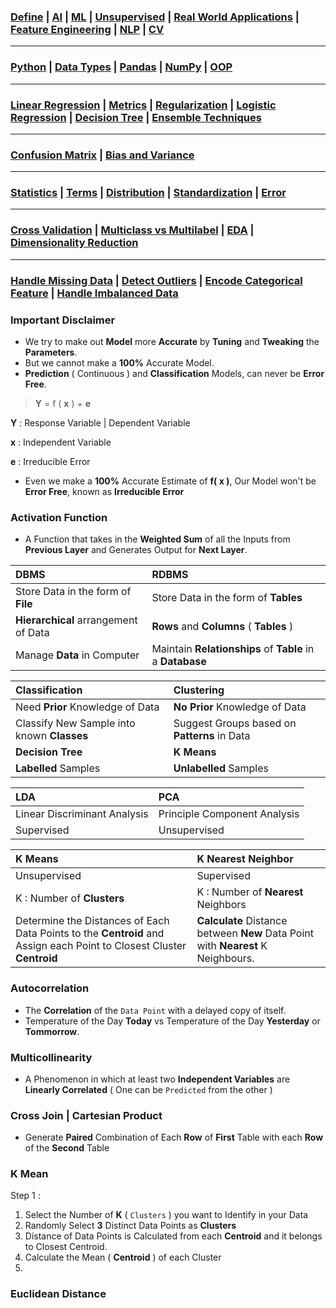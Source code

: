 ### [Define](https://github.com/KIRANKUMAR7296/Library/blob/main/AI/AI.md) | [AI](https://github.com/KIRANKUMAR7296/Library/blob/main/AI/Artificial%20Intelligence.md) | [ML](https://github.com/KIRANKUMAR7296/Library/blob/main/Machine%20Learning/Machine%20Learning%20Models.md) | [Unsupervised](https://github.com/KIRANKUMAR7296/Library/blob/main/Machine%20Learning/Unsupervised.md) | [Real World Applications](https://github.com/KIRANKUMAR7296/Library/blob/main/Machine%20Learning/IBM%20Machine%20Learning.md) | [Feature Engineering](https://github.com/KIRANKUMAR7296/Library/blob/main/Data%20Science/Feature%20Engineering.md) | [NLP](https://github.com/KIRANKUMAR7296/Library/blob/main/AI/Natural%20Language%20Processing.md) | [CV](https://github.com/KIRANKUMAR7296/Library/blob/main/AI/Computer%20Vision.md)

---

### [Python](https://github.com/KIRANKUMAR7296/Library/blob/main/Python/Python.md) | [Data Types](https://github.com/KIRANKUMAR7296/Library/blob/main/Python/1.%20Data%20Types.md) | [Pandas](https://github.com/KIRANKUMAR7296/Library/blob/main/Python/Pandas.md) | [NumPy](https://github.com/KIRANKUMAR7296/Library/blob/main/Python/NumPy.md) | [OOP](https://github.com/KIRANKUMAR7296/Library/blob/main/Python/Object%20Oriented%20Programming.md)

---

### [Linear Regression](https://github.com/KIRANKUMAR7296/Library/blob/main/Data%20Science/Supervised%20Learning/Regression/Linear%20Regression.md) | [Metrics](https://github.com/KIRANKUMAR7296/Library/blob/main/Data%20Science/Supervised%20Learning/Regression/Regression%20Metrics.md) | [Regularization](https://github.com/KIRANKUMAR7296/Library/blob/main/Data%20Science/Regularization.md) | [Logistic Regression](https://github.com/KIRANKUMAR7296/Library/blob/main/Data%20Science/Supervised%20Learning/Classification/Logistic%20Regression.md) | [Decision Tree](https://github.com/KIRANKUMAR7296/Library/blob/main/Data%20Science/Supervised%20Learning/Decision%20Tree.md) | [Ensemble Techniques](https://github.com/KIRANKUMAR7296/Library/blob/main/Data%20Science/Supervised%20Learning/Ensemble%20Techniques.md)
 
---
 
### [Confusion Matrix](https://github.com/KIRANKUMAR7296/Library/blob/main/Data%20Science/Confusion%20Matrix.md) | [Bias and Variance](https://github.com/KIRANKUMAR7296/Library/blob/main/Data%20Science/Bias%20and%20Variance.md)

---

### [Statistics](https://github.com/KIRANKUMAR7296/Library/blob/main/Statistics/Statistics.md) | [Terms](https://github.com/KIRANKUMAR7296/Library/blob/main/Statistics/Important%20Statistical%20Terms.md) | [Distribution](https://github.com/KIRANKUMAR7296/Library/blob/main/Statistics/Distribution.md) | [Standardization](https://github.com/KIRANKUMAR7296/Library/blob/main/Data%20Science/Normalization%20vs%20Standardization.md) | [Error](https://github.com/KIRANKUMAR7296/Library/blob/main/Data%20Science/Error.md)

--- 

### [Cross Validation](https://github.com/KIRANKUMAR7296/Library/blob/main/Data%20Science/Cross%20Validation.md) | [Multiclass vs Multilabel](https://github.com/KIRANKUMAR7296/Library/blob/main/Data%20Science/Multi%20Class%20and%20Multi%20Label%20Classification.md) | [EDA](https://github.com/KIRANKUMAR7296/Library/blob/main/Data%20Science/Exploratory%20Data%20Analysis.md) | [Dimensionality Reduction](https://github.com/KIRANKUMAR7296/Library/blob/main/Data%20Science/Unsupervised%20Learning/Dimensionality%20Reduction.md)

---

### [Handle Missing Data](https://github.com/KIRANKUMAR7296/Library/blob/main/Data%20Science/Missing%20Data.md) | [Detect Outliers](https://github.com/KIRANKUMAR7296/Library/blob/main/Data%20Science/Outliers.md) | [Encode Categorical Feature](https://github.com/KIRANKUMAR7296/Library/blob/main/Data%20Science/Categorical.md) | [Handle Imbalanced Data](https://github.com/KIRANKUMAR7296/Library/blob/main/Data%20Science/Imbalanced%20Dataset.md)

### Important Disclaimer
- We try to make out **Model** more **Accurate** by **Tuning** and **Tweaking** the **Parameters**.
- But we cannot make a **100%** Accurate Model.
- **Prediction** ( Continuous ) and **Classification** Models, can never be **Error Free**.

> **Y** = f ( **x** ) + **e**

**Y** : Response Variable | Dependent Variable

**x** : Independent Variable

**e** : Irreducible Error

- Even we make a **100%** Accurate Estimate of **f( x )**, Our Model won't be **Error Free**, known as **Irreducible Error**

### Activation Function
- A Function that takes in the **Weighted Sum** of all the Inputs from **Previous Layer** and Generates Output for **Next Layer**.

| DBMS | RDBMS |
| :--- | :---  |
| Store Data in the form of **File** | Store Data in the form of **Tables** |
| **Hierarchical** arrangement of Data | **Rows** and **Columns** ( **Tables** ) |
| Manage **Data** in Computer | Maintain **Relationships** of **Table** in a **Database** |

| Classification | Clustering |
| :--- | :---  |
| Need **Prior** Knowledge of Data | **No Prior** Knowledge of Data |
| Classify New Sample into known **Classes** | Suggest Groups based on **Patterns** in Data |
| **Decision Tree** | **K Means** |
| **Labelled** Samples | **Unlabelled** Samples |

LDA | PCA
:--- | :---
Linear Discriminant Analysis | Principle Component Analysis
Supervised | Unsupervised

K Means | K Nearest Neighbor
:--- | :---
Unsupervised | Supervised
K : Number of **Clusters** | K : Number of **Nearest** Neighbors
Determine the Distances of Each Data Points to the **Centroid** and Assign each Point to Closest Cluster **Centroid** | **Calculate** Distance between **New** Data Point with **Nearest** K Neighbours.

### Autocorrelation
- The **Correlation** of the `Data Point` with a delayed copy of itself. 
- Temperature of the Day **Today** vs Temperature of the Day **Yesterday** or **Tommorrow**.

### Multicollinearity 
- A Phenomenon in which at least two **Independent Variables** are **Linearly Correlated** ( One can be `Predicted` from the other )

### Cross Join | Cartesian Product
- Generate **Paired** Combination of Each **Row** of **First** Table with each **Row** of the **Second** Table

### K Mean
Step 1 :
1. Select the Number of **K** ( `Clusters` ) you want to Identify in your Data
2. Randomly Select **3** Distinct Data Points as **Clusters** 
3. Distance of Data Points is Calculated from each **Centroid** and it belongs to Closest Centroid.
4. Calculate the Mean ( **Centroid** ) of each Cluster
5. 

### Euclidean Distance
